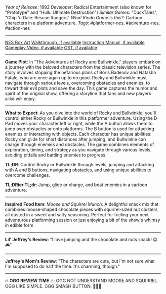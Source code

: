 *Year of Release*: 1992
*Developer*: Radical Entertainment (also known for "Prototype" and "Hulk: Ultimate Destruction")
*Similar Games*: "DuckTales", "Chip 'n Dale: Rescue Rangers"
*What Kinda Game is this?*: Cartoon characters in a platform adventure.
*Tags:* #platformer-nes, #adventure-nes, #action-nes

---
[NES Box Art](https://www.google.com/search?tbm=isch&q=NES+Box+Art+The+Adventures+of+Rocky+and+Bullwinkle) 
[Walkthrough, if available](https://www.google.com/search?q=Walkthrough+NES+The+Adventures+of+Rocky+and+Bullwinkle)
[Instruction Manual, if available](https://www.google.com/search?q=NES+Instruction+Manual+The+Adventures+of+Rocky+and+Bullwinkle)
[Gameplay Video, if available](https://www.youtube.com/results?search_query=gameplay+NES+The+Adventures+of+Rocky+and+Bullwinkle) 
[OST, if available](https://www.youtube.com/results?search_query=OST+NES+The+Adventures+of+Rocky+and+Bullwinkle)

- - -
**Game Plot**: In "The Adventures of Rocky and Bullwinkle," players embark on a journey with the beloved characters from the classic television series. The story involves stopping the nefarious plans of Boris Badenov and Natasha Fatale, who are once again up to no good. Rocky and Bullwinkle must navigate through various levels, overcoming obstacles and enemies, to thwart their evil plots and save the day. This game captures the humor and spirit of the original show, offering a storyline that fans and new players alike will enjoy.

- - -
**What to Expect**: As you dive into the world of Rocky and Bullwinkle, you'll control either Rocky or Bullwinkle in this platformer adventure. Using the D-Pad moves your character left or right, while the A button allows them to jump over obstacles or onto platforms. The B button is used for attacking enemies or interacting with objects. Each character has unique abilities: Rocky can glide for short distances after jumping, and Bullwinkle can charge through enemies and obstacles. The game combines elements of exploration, timing, and strategy as you navigate through various levels, avoiding pitfalls and battling enemies to progress.

**TL;DR**: Control Rocky or Bullwinkle through levels, jumping and attacking with A and B buttons, navigating obstacles, and using unique abilities to overcome challenges.

**TL;DRier TL;dr**: Jump, glide or charge, and beat enemies in a cartoon adventure.

---
**Inspired Food Item**: *Moose and Squirrel Munch*. A delightful snack mix that combines moose-shaped chocolate pieces with squirrel-sized nut clusters, all dusted in a sweet and salty seasoning. Perfect for fueling your next adventurous platforming session or just enjoying a bit of the show's whimsy in edible form.

---
**Lil' Jeffrey's Review**: "I love jumping and the chocolate and nuts snack! 😋🎮"

---
**Jeffrey's Mom's Review**: "The characters are cute, but I'm not sure what I'm supposed to do half the time. It's charming, though."

---
🔥 **OGG REVIEW TIME** 🔥: OGG NOT UNDERSTAND MOOSE AND SQUIRREL. OGG LIKE SIMPLE. OGG SMASH BUTTON. 🌲🍖🔥